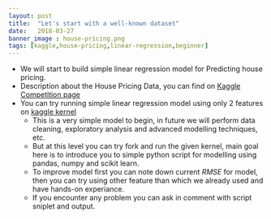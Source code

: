 ```yaml
---
layout: post
title:  "Let's start with a well-known dataset"
date:   2018-03-27
banner_image : house-pricing.png
tags: [kaggle,house-pricing,linear-regression,beginner]
---
```


* We will start to build simple linear regression model for Predicting house pricing.
* Description about the House Pricing Data, you can find on [Kaggle Competition page](https://www.kaggle.com/c/house-prices-advanced-regression-techniques/data)
* You can try running simple linear regression model using only 2 features on [kaggle kernel](https://www.kaggle.com/mineshjethva/let-s-do-the-minimal)
  * This is a very simple model to begin, in future we will perform data cleaning, exploratory analysis and advanced modelling techniques, etc.
  * But at this level you can try fork and run the given kernel, main goal here is to introduce you to simple python script for modelling using pandas, numpy and scikit learn.
  * To improve model first you can note down current <i>RMSE</i> for model, then you can try using other feature than which we already used and have hands-on experiance.
  * If you encounter any problem you can ask in comment with script sniplet and output.
